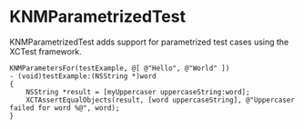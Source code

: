 # KNMParametrizedTest

KNMParametrizedTest adds support for parametrized test cases using the XCTest framework.

    KNMParametersFor(testExample, @[ @"Hello", @"World" ])
    - (void)testExample:(NSString *)word
    {
    	NSString *result = [myUppercaser uppercaseString:word];
        XCTAssertEqualObjects(result, [word uppercaseString], @"Uppercaser failed for word %@", word);
    }

